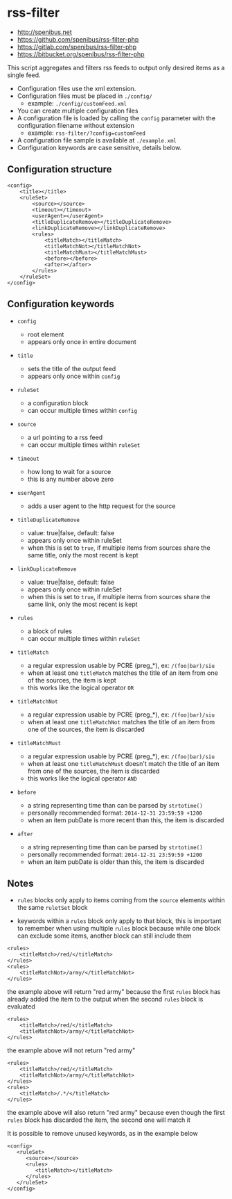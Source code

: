 rss-filter
==========


 - http://spenibus.net
 - https://github.com/spenibus/rss-filter-php
 - https://gitlab.com/spenibus/rss-filter-php
 - https://bitbucket.org/spenibus/rss-filter-php


This script aggregates and filters rss feeds to output only desired items as a
single feed.


-  Configuration files use the xml extension.
-  Configuration files must be placed in `./config/`
   -  example: `./config/customFeed.xml`
-  You can create multiple configuration files
-  A configuration file is loaded by calling the `config` parameter with the
   configuration filename without extension
   -  example: `rss-filter/?config=customFeed`
-  A configuration file sample is available at `./example.xml`
-  Configuration keywords are case sensitive, details below.


Configuration structure
-----------------------


````
<config>
    <title></title>
    <ruleSet>
        <source></source>
        <timeout></timeout>
        <userAgent></userAgent>
        <titleDuplicateRemove></titleDuplicateRemove>
        <linkDuplicateRemove></linkDuplicateRemove>
        <rules>
            <titleMatch></titleMatch>
            <titleMatchNot></titleMatchNot>
            <titleMatchMust></titleMatchMust>
            <before></before>
            <after></after>
        </rules>
    </ruleSet>
</config>
````


Configuration keywords
----------------------


 - `config`
   - root element
   - appears only once in entire document

 - `title`
   - sets the title of the output feed
   - appears only once within `config`

 - `ruleSet`
   - a configuration block
   - can occur multiple times within `config`

 - `source`
   - a url pointing to a rss feed
   - can occur multiple times within `ruleSet`

 - `timeout`
   - how long to wait for a source
   - this is any number above zero

 - `userAgent`
   - adds a user agent to the http request for the source

 - `titleDuplicateRemove`
   - value: true|false, default: false
   - appears only once within ruleSet
   - when this is set to `true`, if multiple items from sources share the same
     title, only the most recent is kept

 - `linkDuplicateRemove`
   - value: true|false, default: false
   - appears only once within ruleSet
   - when this is set to `true`, if multiple items from sources share the same
     link, only the most recent is kept

 - `rules`
   - a block of rules
   - can occur multiple times within `ruleSet`

 - `titleMatch`
   - a regular expression usable by PCRE (preg_*), ex: `/(foo|bar)/siu`
   - when at least one `titleMatch` matches the title of an item from one of
     the sources, the item is kept
   - this works like the logical operator `OR`

 - `titleMatchNot`
   - a regular expression usable by PCRE (preg_*), ex: `/(foo|bar)/siu`
   - when at least one `titleMatchNot` matches the title of an item from one of
     the sources, the item is discarded

 - `titleMatchMust`
   - a regular expression usable by PCRE (preg_*), ex: `/(foo|bar)/siu`
   - when at least one `titleMatchMust` doesn't match the title of an item from
     one of the sources, the item is discarded
   - this works like the logical operator `AND`

 - `before`
   - a string representing time than can be parsed by `strtotime()`
   - personally recommended format: `2014-12-31 23:59:59 +1200`
   - when an item pubDate is more recent than this, the item is discarded

 - `after`
   - a string representing time than can be parsed by `strtotime()`
   - personally recommended format: `2014-12-31 23:59:59 +1200`
   - when an item pubDate is older than this, the item is discarded


Notes
-----


 - `rules` blocks only apply to items coming from the `source` elements within the
same `ruletSet` block

 - keywords within a `rules` block only apply to that block, this is important to
remember when using multiple `rules` block because while one block can exclude
some items, another block can still include them

````
<rules>
    <titleMatch>/red/</titleMatch>
</rules>
<rules>
    <titleMatchNot>/army/</titleMatchNot>
</rules>
````


the example above will return "red army" because the first `rules` block has
already added the item to the output when the second `rules` block is evaluated


````
<rules>
    <titleMatch>/red/</titleMatch>
    <titleMatchNot>/army/</titleMatchNot>
</rules>
````


the example above will not return "red army"


````
<rules>
    <titleMatch>/red/</titleMatch>
    <titleMatchNot>/army/</titleMatchNot>
</rules>
<rules>
    <titleMatch>/.*/</titleMatch>
</rules>
````


the example above will also return "red army" because even though the first
`rules` block has discarded the item, the second one will match it


It is possible to remove unused keywords, as in the example below


````
<config>
   <ruleSet>
      <source></source>
      <rules>
         <titleMatch></titleMatch>
      </rules>
   </ruleSet>
</config>
````
